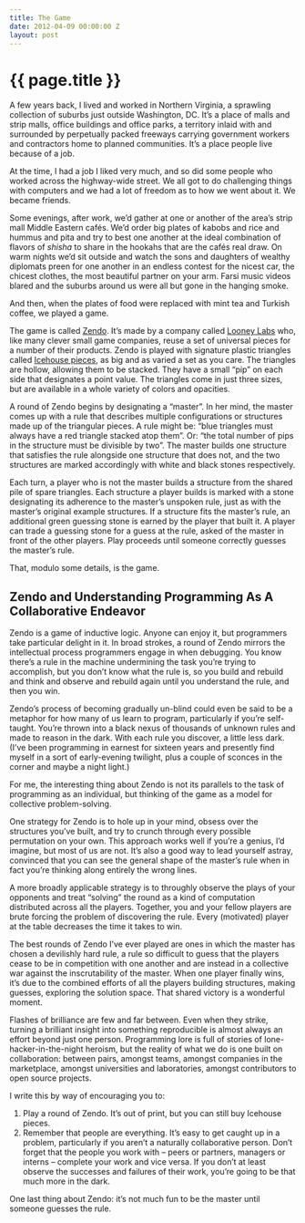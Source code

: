 ```yaml
---
title: The Game
date: 2012-04-09 00:00:00 Z
layout: post
---
```


{{ page.title }}
================

A few years back, I lived and worked in Northern Virginia, a sprawling collection of suburbs just outside Washington, DC. It’s a place of malls and strip malls, office buildings and office parks, a territory inlaid with and surrounded by perpetually packed freeways carrying government workers and contractors home to planned communities. It’s a place people live because of a job.

At the time, I had a job I liked very much, and so did some people who worked across the highway-wide street. We all got to do challenging things with computers and we had a lot of freedom as to how we went about it. We became friends.

Some evenings, after work, we’d gather at one or another of the area’s strip mall Middle Eastern cafés. We’d order big plates of kabobs and rice and hummus and pita and try to best one another at the ideal combination of flavors of *shisha* to share in the hookahs that are the cafés real draw. On warm nights we’d sit outside and watch the sons and daughters of wealthy diplomats preen for one another in an endless contest for the nicest car, the chicest clothes, the most beautiful partner on your arm. Farsi music videos blared and the suburbs around us were all but gone in the hanging smoke.

And then, when the plates of food were replaced with mint tea and Turkish coffee, we played a game.

The game is called [Zendo](http://en.wikipedia.org/wiki/Zendo_(game)). It’s made by a company called [Looney Labs](http://www.looneylabs.com/) who, like many clever small game companies, reuse a set of universal pieces for a number of their products. Zendo is played with signature plastic triangles called [Icehouse pieces](http://en.wikipedia.org/wiki/Icehouse_pieces), as big and as varied a set as you care. The triangles are hollow, allowing them to be stacked. They have a small “pip” on each side that designates a point value. The triangles come in just three sizes, but are available in a whole variety of colors and opacities.

A round of Zendo begins by designating a “master”. In her mind, the master comes up with a rule that describes multiple configurations or structures made up of the triangular pieces. A rule might be: “blue triangles must always have a red triangle stacked atop them”. Or: “the total number of pips in the structure must be divisible by two”. The master builds one structure that satisfies the rule alongside one structure that does not, and the two structures are marked accordingly with white and black stones respectively.

Each turn, a player who is not the master builds a structure from the shared pile of spare triangles. Each structure a player builds is marked with a stone designating its adherence to the master’s unspoken rule, just as with the master’s original example structures. If a structure fits the master’s rule, an additional green guessing stone is earned by the player that built it. A player can trade a guessing stone for a guess at the rule, asked of the master in front of the other players. Play proceeds until someone correctly guesses the master’s rule.

That, modulo some details, is the game.

Zendo and Understanding Programming As A Collaborative Endeavor
---------------------------------------------------------------

Zendo is a game of inductive logic. Anyone can enjoy it, but programmers take particular delight in it. In broad strokes, a round of Zendo mirrors the intellectual process programmers engage in when debugging. You know there’s a rule in the machine undermining the task you’re trying to accomplish, but you don’t know what the rule is, so you build and rebuild and think and observe and rebuild again until you understand the rule, and then you win.

Zendo’s process of becoming gradually un-blind could even be said to be a metaphor for how many of us learn to program, particularly if you’re self-taught. You’re thrown into a black nexus of thousands of unknown rules and made to reason in the dark. With each rule you discover, a little less dark. (I’ve been programming in earnest for sixteen years and presently find myself in a sort of early-evening twilight, plus a couple of sconces in the corner and maybe a night light.)

For me, the interesting thing about Zendo is not its parallels to the task of programming as an individual, but thinking of the game as a model for collective problem-solving.

One strategy for Zendo is to hole up in your mind, obsess over the structures you’ve built, and try to crunch through every possible permutation on your own. This approach works well if you’re a genius, I’d imagine, but most of us are not. It’s also a good way to lead yourself astray, convinced that you can see the general shape of the master’s rule when in fact you’re thinking along entirely the wrong lines.

A more broadly applicable strategy is to throughly observe the plays of your opponents and treat “solving” the round as a kind of computation distributed across all the players. Together, you and your fellow players are brute forcing the problem of discovering the rule. Every (motivated) player at the table decreases the time it takes to win.

The best rounds of Zendo I’ve ever played are ones in which the master has chosen a devilishly hard rule, a rule so difficult to guess that the players cease to be in competition with one another and are instead in a collective war against the inscrutability of the master. When one player finally wins, it’s due to the combined efforts of all the players building structures, making guesses, exploring the solution space. That shared victory is a wonderful moment.

Flashes of brilliance are few and far between. Even when they strike, turning a brilliant insight into something reproducible is almost always an effort beyond just one person. Programming lore is full of stories of lone-hacker-in-the-night heroism, but the reality of what we do is one built on collaboration: between pairs, amongst teams, amongst companies in the marketplace, amongst universities and laboratories, amongst contributors to open source projects.

I write this by way of encouraging you to:

1.  Play a round of Zendo. It’s out of print, but you can still buy Icehouse pieces.
2.  Remember that people are everything. It’s easy to get caught up in a problem, particularly if you aren’t a naturally collaborative person. Don’t forget that the people you work with – peers or partners, managers or interns – complete your work and vice versa. If you don’t at least observe the successes and failures of their work, you’re going to be that much more in the dark.

One last thing about Zendo: it’s not much fun to be the master until someone guesses the rule.

